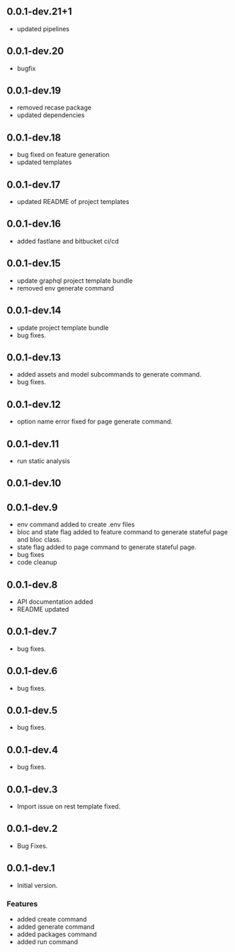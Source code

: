 ## 0.0.1-dev.21+1
- updated pipelines
## 0.0.1-dev.20
- bugfix
## 0.0.1-dev.19
- removed recase package
- updated dependencies
## 0.0.1-dev.18

- bug fixed on feature generation
- updated templates

## 0.0.1-dev.17

- updated README of project templates

## 0.0.1-dev.16

- added fastlane and bitbucket ci/cd

## 0.0.1-dev.15

- update graphql project template bundle
- removed env generate command

## 0.0.1-dev.14

- update project template bundle
- bug fixes.

## 0.0.1-dev.13

- added assets and model subcommands to generate command.
- bug fixes.

## 0.0.1-dev.12

- option name error fixed for page generate command.

## 0.0.1-dev.11

- run static analysis

## 0.0.1-dev.10

## 0.0.1-dev.9

- env command added to create .env files
- bloc and state flag added to feature command to generate stateful page and bloc class.
- state flag added to page command to generate stateful page.
- bug fixes
- code cleanup

## 0.0.1-dev.8

- API documentation added
- README updated

## 0.0.1-dev.7

- bug fixes.

## 0.0.1-dev.6

- bug fixes.

## 0.0.1-dev.5

- bug fixes.

## 0.0.1-dev.4

- bug fixes.

## 0.0.1-dev.3

- Import issue on rest template fixed.

## 0.0.1-dev.2

- Bug Fixes.

## 0.0.1-dev.1

- Initial version.

### Features

- added create command
- added generate command
- added packages command
- added run command


